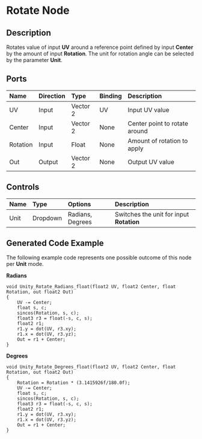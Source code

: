 # Rotate Node

## Description

Rotates value of input **UV** around a reference point defined by input **Center** by the amount of input **Rotation**. The unit for rotation angle can be selected by the parameter **Unit**.

## Ports

| Name        | Direction           | Type  | Binding | Description |
|:------------ |:-------------|:-----|:---|:---|
| UV      | Input | Vector 2 | UV | Input UV value |
| Center      | Input | Vector 2 | None | Center point to rotate around |
| Rotation      | Input | Float    | None | Amount of rotation to apply |
| Out | Output      |    Vector 2 | None | Output UV value |

## Controls

| Name        | Type           | Options  | Description |
|:------------ |:-------------|:-----|:---|
| Unit      | Dropdown | Radians, Degrees | Switches the unit for input **Rotation** |

## Generated Code Example

The following example code represents one possible outcome of this node per **Unit** mode.

**Radians**

```
void Unity_Rotate_Radians_float(float2 UV, float2 Center, float Rotation, out float2 Out)
{
    UV -= Center;
    float s, c;
    sincos(Rotation, s, c);
    float3 r3 = float(-s, c, s);
    float2 r1;
    r1.y = dot(UV, r3.xy);
    r1.x = dot(UV, r3.yz);
    Out = r1 + Center;
}
```

**Degrees**

```
void Unity_Rotate_Degrees_float(float2 UV, float2 Center, float Rotation, out float2 Out)
{
    Rotation = Rotation * (3.1415926f/180.0f);
    UV -= Center;
    float s, c;
    sincos(Rotation, s, c);
    float3 r3 = float(-s, c, s);
    float2 r1;
    r1.y = dot(UV, r3.xy);
    r1.x = dot(UV, r3.yz);
    Out = r1 + Center;
}
```
